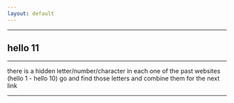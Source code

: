 ```yaml
---
layout: default
---
```


* * *

## hello 11

* * *

there is a hidden letter/number/character in each one of the past websites (hello 1 - hello 10) go and find those letters and combine them for the next link

* * *